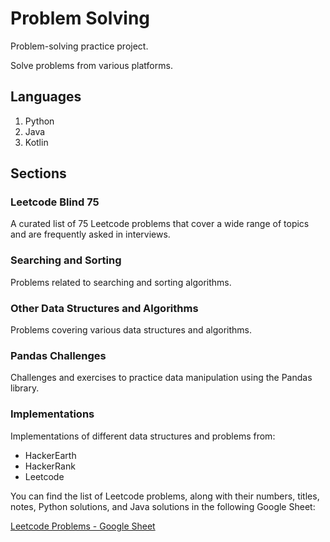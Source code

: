 # Problem Solving

Problem-solving practice project.

Solve problems from various platforms.

## Languages

1. Python
2. Java
3. Kotlin

## Sections

### Leetcode Blind 75

A curated list of 75 Leetcode problems that cover a wide range of topics and are frequently asked in interviews.

### Searching and Sorting

Problems related to searching and sorting algorithms.

### Other Data Structures and Algorithms

Problems covering various data structures and algorithms.

### Pandas Challenges

Challenges and exercises to practice data manipulation using the Pandas library.

### Implementations

Implementations of different data structures and problems from:

- HackerEarth
- HackerRank
- Leetcode

You can find the list of Leetcode problems, along with their numbers, titles, notes, Python solutions, and Java solutions in the following Google Sheet:

[Leetcode Problems - Google Sheet](https://docs.google.com/spreadsheets/d/12Bc5Ksi_bSpdi4aZ5s5PrJYyH-PNJAeeGIz497xb3Pw/edit?usp=sharing)